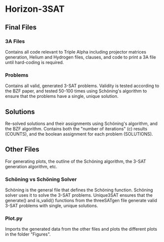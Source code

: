 # Horizon-3SAT
## Final Files
### 3A Files
Contains all code relevant to Triple Alpha including projector matrices generation, Helium and Hydrogen files, clauses, and code to print a 3A file until hard-coding is required.

### Problems
Contains all valid, generated 3-SAT problems. Validity is tested according to the BZF paper, and tested 50-100 times using Schöning's algorithm to ensure that the problems have a single, unique solution. 

## Solutions
Re-solved solutions and their assignments using Schöning's algorithm, and the BZF algorithm. Contains both the "number of iterations" (c) results (COUNTS), and the boolean assignment for each problem (SOLUTIONS).

## Other Files
For generating plots, the outline of the Schöning algorithm, the 3-SAT generation algorithm, etc. 
### Schöning vs Schöning Solver
Schöning is the general file that defines the Schöning function. Schöning solver uses it to solve the 3-SAT problems.
Unique3SAT ensures that the generate() and is_valid() functions from the threeSATgen file generate valid 3-SAT problems with single, unique solutions. 
### Plot.py
Imports the generated data from the other files and plots the different plots in the folder "Figures".
